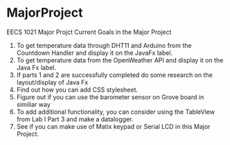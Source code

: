 # MajorProject
EECS 1021 Major Projct
Current Goals in the Major Project
1. To get temperature data through DHT11 and Arduino from the Countdown Handler
and display it on the JavaFx label.
2. To get temperature data from the OpenWeather API and
display it on the Java Fx label.
3. If parts 1 and 2 are successfully completed do some research on
the layout/display of Java Fx
4. Find out how you can add CSS stylesheet.
5. Figure out if you can use the barometer sensor on Grove board in similiar way
6. To add additional functionality, you can consider using the TableView
from Lab I Part 3 and make a datalogger.
7. See if you can make use of Matix keypad or Serial LCD in this Major Project.

